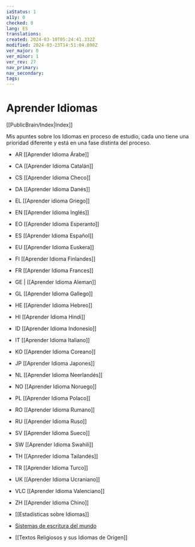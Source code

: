 ```yaml
---
iaStatus: 1
a11y: 0
checked: 0
lang: ES
translations: 
created: 2024-03-10T05:24:41.332Z
modified: 2024-03-23T14:51:04.098Z
ver_major: 0
ver_minor: 1
ver_rev: 27
nav_primary: 
nav_secondary: 
tags:
---
```

# Aprender Idiomas

[[PublicBrain/Index|Index]]

Mis apuntes sobre los Idiomas en proceso de estudio, cada uno tiene una prioridad diferente y está en una fase distinta del proceso.

* AR [[Aprender Idioma Árabe]]
* CA [[Aprender Idioma Catalán]]
* CS [[Aprender Idioma Checo]]
* DA [[Aprender Idioma Danés]]
* EL [[Aprender idioma Griego]]
* EN [[Aprender Idioma Inglés]]
* EO [[Aprender Idioma Esperanto]]
* ES [[Aprender Idioma Español]]
* EU [[Aprender Idioma Euskera]]
* FI [[Aprender Idioma Finlandes]]
* FR [[Aprender Idioma Frances]]
* GE | [[Aprender Idioma Aleman]]
* GL [[Aprender Idioma Gallego]]
* HE [[Aprender Idioma Hebreo]]
* HI [[Aprender Idioma Hindi]]
* ID [[Aprender Idioma Indonesio]]
* IT [[Aprender Idioma Italiano]]
* KO [[Aprender Idioma Coreano]]
* JP [[Aprender Idioma Japones]]
* NL [[Aprender Idioma Neerlandés]]
* NO [[Aprender Idioma Noruego]]
* PL [[Aprender Idioma Polaco]]
* RO [[Aprender Idioma Rumano]]
* RU [[Aprender Idioma Ruso]]
* SV [[Aprender Idioma Sueco]]
* SW [[Aprender Idioma Swahili]]
* TH [[Apnreder Idioma Tailandés]]
* TR [[Aprender Idioma Turco]]
* UK [[Aprender Idioma Ucraniano]]
* VLC [[Aprender Idioma Valenciano]]
* ZH [[Aprender Idioma Chino]]

 * [[Estadísticas sobre Idiomas]]
 * [Sistemas de escritura del mundo](https://www.worldswritingsystems.org/)
 * [[Textos Religiosos y sus Idiomas de Origen]]
